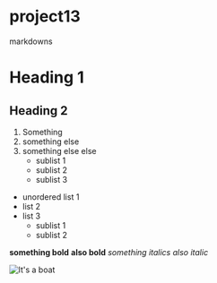 # project13
markdowns

# Heading 1
## Heading 2

1. Something
2. something else
3. something else else
   * sublist 1
   * sublist 2
   * sublist 3

* unordered list 1
* list 2
* list 3
   * sublist 1
   * sublist 2

**something bold**  __also bold__
*something italics* _also italic_

![It's a boat](project13/images/best-sailboat-bristol-40.jpg)
